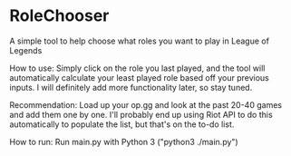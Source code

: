 # RoleChooser
A simple tool to help choose what roles you want to play in League of Legends

How to use: Simply click on the role you last played, and the tool will automatically calculate your least 
played role based off your previous inputs. I will definitely add more functionality later, so stay tuned.

Recommendation: Load up your op.gg and look at the past 20-40 games and add them one by one. I'll probably end up using Riot API to do this automatically to populate the list, but that's on the to-do list.

How to run: Run main.py with Python 3 ("python3 ./main.py")
